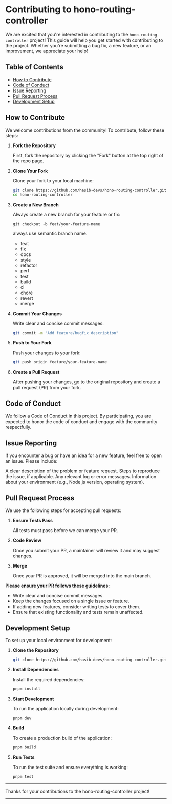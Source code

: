 # Contributing to hono-routing-controller

We are excited that you're interested in contributing to the `hono-routing-controller` project! This guide will help you get started with contributing to the project. Whether you're submitting a bug fix, a new feature, or an improvement, we appreciate your help!

## Table of Contents

- [How to Contribute](#how-to-contribute)
- [Code of Conduct](#code-of-conduct)
- [Issue Reporting](#issue-reporting)
- [Pull Request Process](#pull-request-process)
- [Development Setup](#development-setup)

## How to Contribute

We welcome contributions from the community! To contribute, follow these steps:

1. **Fork the Repository**  

   First, fork the repository by clicking the "Fork" button at the top right of the repo page.

2. **Clone Your Fork**  

    Clone your fork to your local machine:
    ```bash
    git clone https://github.com/hasib-devs/hono-routing-controller.git
    cd hono-routing-controller
    ```
3. **Create a New Branch**

   Always create a new branch for your feature or fix:
   ```
   git checkout -b feat/your-feature-name
   ```

   always use semantic branch name.
    - feat
    - fix
    - docs
    - style
    - refactor
    - perf
    - test
    - build
    - ci
    - chore
    - revert
    - merge

4. **Commit Your Changes**

   Write clear and concise commit messages:
   ```bash
   git commit -m "Add feature/bugfix description"
   ```
5. **Push to Your Fork**

   Push your changes to your fork:
   ```bash
   git push origin feature/your-feature-name
   ```

6. **Create a Pull Request**

   After pushing your changes, go to the original repository and create a pull request (PR) from your fork.

## Code of Conduct
We follow a Code of Conduct in this project. By participating, you are expected to honor the code of conduct and engage with the community respectfully.

## Issue Reporting
If you encounter a bug or have an idea for a new feature, feel free to open an issue. Please include:

A clear description of the problem or feature request.
Steps to reproduce the issue, if applicable.
Any relevant log or error messages.
Information about your environment (e.g., Node.js version, operating system).

## Pull Request Process
We use the following steps for accepting pull requests:

1. **Ensure Tests Pass**

   All tests must pass before we can merge your PR.

2. **Code Review**

   Once you submit your PR, a maintainer will review it and may suggest changes.

3. **Merge**

   Once your PR is approved, it will be merged into the main branch.

**Please ensure your PR follows these guidelines:**

- Write clear and concise commit messages.
- Keep the changes focused on a single issue or feature.
- If adding new features, consider writing tests to cover them.
- Ensure that existing functionality and tests remain unaffected.

## Development Setup
To set up your local environment for development:

1. **Clone the Repository**

   ```bash
   git clone https://github.com/hasib-devs/hono-routing-controller.git
   ```

2. **Install Dependencies**

   Install the required dependencies:
   ```bash
   pnpm install
   ```

3. **Start Development**

   To run the application locally during development:
   ```bash
   pnpm dev
   ```
   
4. **Build**

   To create a production build of the application:
   ```bash
   pnpm build
   ```

5. **Run Tests**

   To run the test suite and ensure everything is working:
   ```bash
   pnpm test
   ```
___
Thanks for your contributions to the hono-routing-controller project!
___